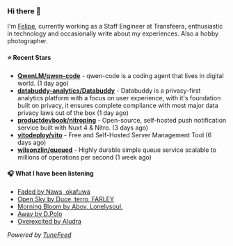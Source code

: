 ### Hi there 👋

I'm [Felipe](https://felipevm.com), currently working as a Staff Engineer at Transfeera, enthusiastic in technology and occasionally write about my experiences. Also a hobby photographer.

#### ⭐ Recent Stars
- **[QwenLM/qwen-code](https://github.com/QwenLM/qwen-code)** - qwen-code is a coding agent that lives in digital world. (1 day ago)
- **[databuddy-analytics/Databuddy](https://github.com/databuddy-analytics/Databuddy)** - Databuddy is a privacy-first analytics platform with a focus on user experience, with it&#39;s foundation built on privacy, it ensures complete compliance with most major data privacy laws out of the box (1 day ago)
- **[productdevbook/nitroping](https://github.com/productdevbook/nitroping)** - Open-source, self-hosted push notification service built with Nuxt 4 &amp; Nitro. (3 days ago)
- **[vitodeploy/vito](https://github.com/vitodeploy/vito)** - Free and Self-Hosted  Server Management Tool (6 days ago)
- **[wilsonzlin/queued](https://github.com/wilsonzlin/queued)** - Highly durable simple queue service scalable to millions of operations per second (1 week ago)

#### 🎧 What I have been listening
- [Faded by Naws, okafuwa](https://open.spotify.com/track/3qHF1mGiP37G41oA24CYhD)
- [Open Sky by Duce, terro, FARLEY](https://open.spotify.com/track/4Qv2LPz6qyh3vuFq0MyB0U)
- [Morning Bloom by Abov, Lonelysoul.](https://open.spotify.com/track/2RTBBewJONtsjF3L5gOIgR)
- [Away by D.Polo](https://open.spotify.com/track/4H1jkw5TtzebNK7OpiSthG)
- [Overexcited by Aludra](https://open.spotify.com/track/6iecAodYQ4kr1KLzj0CgOs)

_Powered by [TuneFeed](https://tunefeed.app?ref=github.com)_
